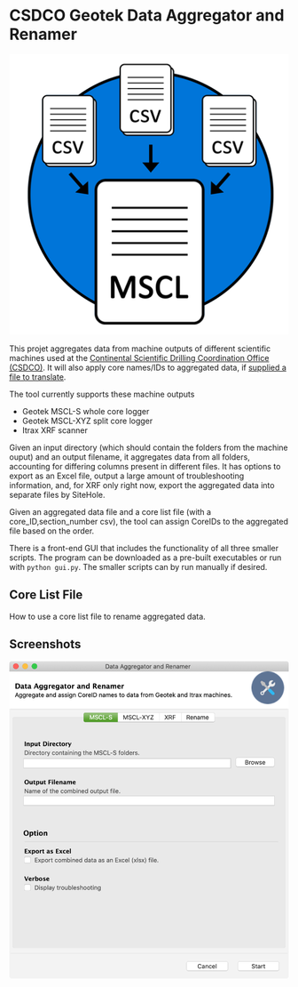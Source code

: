 # CSDCO Geotek Data Aggregator and Renamer

![icon]

This projet aggregates data from machine outputs of different scientific machines used at the [Continental Scientific Drilling Coordination Office (CSDCO)](https://csdco.umn.edu). It will also apply core names/IDs to aggregated data, if [supplied a file to translate](#core-list-file).

The tool currently supports these machine outputs

* Geotek MSCL-S whole core logger
* Geotek MSCL-XYZ split core logger
* Itrax XRF scanner

Given an input directory (which should contain the folders from the machine ouput) and an output filename, it aggregates data from all folders, accounting for differing columns present in different files. It has options to export as an Excel file, output a large amount of troubleshooting information, and, for XRF only right now, export the aggregated data into separate files by SiteHole.

Given an aggregated data file and a core list file (with a core_ID,section_number csv), the tool can assign CoreIDs to the aggregated file based on the order.

There is a front-end GUI that includes the functionality of all three smaller scripts. The program can be downloaded as a pre-built executables or run with `python gui.py`. The smaller scripts can by run manually if desired.

## Core List File

How to use a core list file to rename aggregated data.

## Screenshots

![s1]

[icon]: docs/aggregator_icon.png "Icon for the Data Aggregator and Renamer"
[s1]: docs/screenshots/1-mscl_s.png "Screenshot of the CSDCO Collection Generator"
